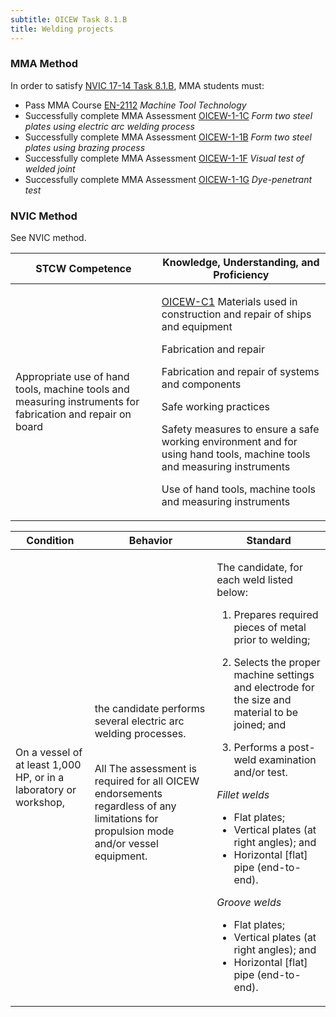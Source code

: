 ```yaml
---
subtitle: OICEW Task 8.1.B 
title: Welding projects
---
```



### MMA Method

In order to satisfy  [NVIC 17-14  Task  8.1.B]({{site.baseurl}}/assets/images/nvic-17-14.pdf), MMA students must:

* Pass MMA Course [EN-2112]( {{site.baseurl}}/courses/EN-2112) *Machine Tool Technology*
* Successfully complete MMA Assessment [OICEW-1-1C]({{site.baseurl}}/assessments/Engine/OICEW-1-1C) *Form two steel plates using electric arc welding process*
* Successfully complete MMA Assessment [OICEW-1-1B]({{site.baseurl}}/assessments/Engine/OICEW-1-1B) *Form two steel plates using brazing process*
* Successfully complete MMA Assessment [OICEW-1-1F]({{site.baseurl}}/assessments/Engine/OICEW-1-1F) *Visual test of welded joint*
* Successfully complete MMA Assessment [OICEW-1-1G]({{site.baseurl}}/assessments/Engine/OICEW-1-1G) *Dye-penetrant test*


### NVIC Method

<a onclick="togglevisibility('nvic_methods')" >See NVIC method.</a>

<div id='nvic_methods' class='hide'>

<table>
<thead>
<tr>
<th class='forty'> STCW Competence </th>
<th class='sixty'> Knowledge, Understanding, and Proficiency </th>
</tr>
</thead>




<tbody>
<tr><td markdown='1'>

Appropriate use of hand tools, machine tools and measuring instruments for fabrication and repair on board

</td><td markdown='1'>

[OICEW-C1](../../tables/31.html#OICEW-C1) Materials used in construction and repair of ships and equipment 

Fabrication and repair 

Fabrication and repair of systems and components 

Safe working practices 

Safety measures to ensure a safe working environment and for using hand tools, machine tools and measuring instruments 

Use of hand tools, machine tools and measuring instruments

</td></tr>


</tbody>
</table>


<table>
<thead>
<tr><th class='twenty'>  Condition </th><th class='twenty'> Behavior </th><th  class='sixty'>Standard </th></tr>
</thead>
<tbody >



<tr><td markdown='1'>

On a vessel of at least 1,000 HP, or in a laboratory or workshop,

</td><td markdown='1'>

the candidate performs several electric arc welding processes.

<br>

<div class="tooltip">All
<span class="tooltiptext">
The assessment is required for all OICEW endorsements regardless of any limitations for propulsion mode and/or vessel equipment.
</span>
</div>


</td><td markdown='1'>

The candidate, for each weld listed below: 

1. Prepares required pieces of metal prior to welding; 

2. Selects the proper machine settings and electrode for the size and material to be joined; and 

3. Performs a post-weld examination and/or test. 

*Fillet welds*

- Flat plates; 
- Vertical plates (at right angles); and 
- Horizontal [flat] pipe (end-to-end). 

*Groove welds*

- Flat plates; 
- Vertical plates (at right angles); and 
- Horizontal [flat] pipe (end-to-end).

</td></tr>
</tbody>
</table>
</div>

